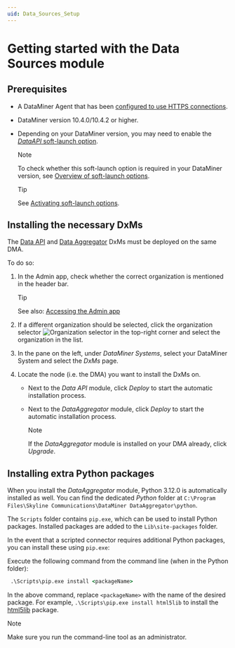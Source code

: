 ```yaml
---
uid: Data_Sources_Setup
---
```


# Getting started with the Data Sources module

## Prerequisites

- A DataMiner Agent that has been [configured to use HTTPS connections](xref:Setting_up_HTTPS_on_a_DMA).

- DataMiner version 10.4.0/10.4.2 or higher.

- Depending on your DataMiner version, you may need to enable the [*DataAPI* soft-launch option](xref:Overview_of_Soft_Launch_Options#dataapi).

  > [!NOTE]
  > To check whether this soft-launch option is required in your DataMiner version, see [Overview of soft-launch options](xref:Overview_of_Soft_Launch_Options).

  > [!TIP]
  > See [Activating soft-launch options](xref:Activating_Soft_Launch_Options).

## Installing the necessary DxMs

The [Data API](xref:Overview_of_Soft_Launch_Options#dataapi) and [Data Aggregator](xref:Data_Aggregator_DxM) DxMs must be deployed on the same DMA.

To do so:

1. In the Admin app, check whether the correct organization is mentioned in the header bar.

   > [!TIP]
   > See also: [Accessing the Admin app](xref:Accessing_the_Admin_app)

1. If a different organization should be selected, click the organization selector ![Organization selector](~/user-guide/images/Cloud_Admin_Selector_icon.png) in the top-right corner and select the organization in the list.

1. In the pane on the left, under *DataMiner Systems*, select your DataMiner System and select the *DxMs* page.

1. Locate the node (i.e. the DMA) you want to install the DxMs on.

   - Next to the *Data API* module, click *Deploy* to start the automatic installation process.

   - Next to the *DataAggregator* module, click *Deploy* to start the automatic installation process.

     > [!NOTE]
     > If the *DataAggregator* module is installed on your DMA already, click *Upgrade*.

## Installing extra Python packages

When you install the *DataAggregator* module, Python 3.12.0 is automatically installed as well. You can find the dedicated *Python* folder at `C:\Program Files\Skyline Communications\DataMiner DataAggregator\python`.<!-- RN 38064 -->

The `Scripts` folder contains `pip.exe`, which can be used to install Python packages. Installed packages are added to the `Lib\site-packages` folder.

In the event that a scripted connector requires additional Python packages, you can install these using `pip.exe`:

Execute the following command from the command line (when in the Python folder):

```bat
 .\Scripts\pip.exe install <packageName>
```

In the above command, replace `<packageName>` with the name of the desired package. For example, `.\Scripts\pip.exe install html5lib` to install the [html5lib](https://pypi.org/project/html5lib/) package.

> [!NOTE]
> Make sure you run the command-line tool as an administrator.
